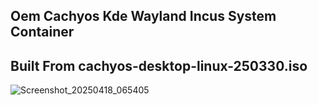 ## Oem Cachyos Kde Wayland Incus System Container 

## Built From cachyos-desktop-linux-250330.iso

![Screenshot_20250418_065405](https://github.com/user-attachments/assets/c69b7189-3d7e-499c-9719-32b5a2dc2c67)
